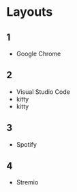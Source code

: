 # Layouts

## 1
- Google Chrome


## 2
- Visual Studio Code
- kitty
- kitty


## 3
- Spotify


## 4
- Stremio
